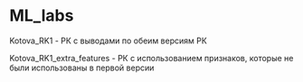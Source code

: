 # ML_labs
Kotova_RK1 - РК с выводами по обеим версиям РК

Kotova_RK1_extra_features - РК с использованием признаков, которые не были использованы в первой версии
